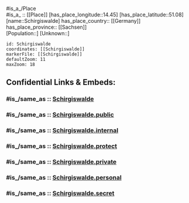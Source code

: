 ﻿---
confidential: public
isDeleted: false
location:
- 51.08
- 14.45
mapmarker: city
mapzoom:
- 7
- 12
SpocWebEntityId: 34019
tags:
- geo/City
type: City
---

#is_a_/Place  
#is_a_ :: [[Place]] 
[has_place_longitude::14.45] 
[has_place_latitude::51.08] 
[name::Schirgiswalde] 
has_place_country:: [[Germany]]  
has_place_province:: [[Sachsen]]  
[Population::] 
[Unknown::] 


```leaflet
id: Schirgiswalde
coordinates: [[Schirgiswalde]] 
markerFile: [[Schirgiswalde]] 
defaultZoom: 11 
maxZoom: 18
```


## Confidential Links & Embeds: 

### #is_/same_as :: [Schirgiswalde](/_Standards/Earth/Continent/Europe/Europe~Central/Germany/Germany~East/Sachsen/counties~Sachsen/Bautzen/cities~Bautzen/Schirgiswalde-Kirschau/City/Schirgiswalde.md) 

### #is_/same_as :: [Schirgiswalde.public](/_public/Earth/Continent/Europe/Europe~Central/Germany/Germany~East/Sachsen/counties~Sachsen/Bautzen/cities~Bautzen/Schirgiswalde-Kirschau/City/Schirgiswalde.public.md) 

### #is_/same_as :: [Schirgiswalde.internal](/_internal/Earth/Continent/Europe/Europe~Central/Germany/Germany~East/Sachsen/counties~Sachsen/Bautzen/cities~Bautzen/Schirgiswalde-Kirschau/City/Schirgiswalde.internal.md) 

### #is_/same_as :: [Schirgiswalde.protect](/_protect/Earth/Continent/Europe/Europe~Central/Germany/Germany~East/Sachsen/counties~Sachsen/Bautzen/cities~Bautzen/Schirgiswalde-Kirschau/City/Schirgiswalde.protect.md) 

### #is_/same_as :: [Schirgiswalde.private](/_private/Earth/Continent/Europe/Europe~Central/Germany/Germany~East/Sachsen/counties~Sachsen/Bautzen/cities~Bautzen/Schirgiswalde-Kirschau/City/Schirgiswalde.private.md) 

### #is_/same_as :: [Schirgiswalde.personal](/_personal/Earth/Continent/Europe/Europe~Central/Germany/Germany~East/Sachsen/counties~Sachsen/Bautzen/cities~Bautzen/Schirgiswalde-Kirschau/City/Schirgiswalde.personal.md) 

### #is_/same_as :: [Schirgiswalde.secret](/_secret/Earth/Continent/Europe/Europe~Central/Germany/Germany~East/Sachsen/counties~Sachsen/Bautzen/cities~Bautzen/Schirgiswalde-Kirschau/City/Schirgiswalde.secret.md)

